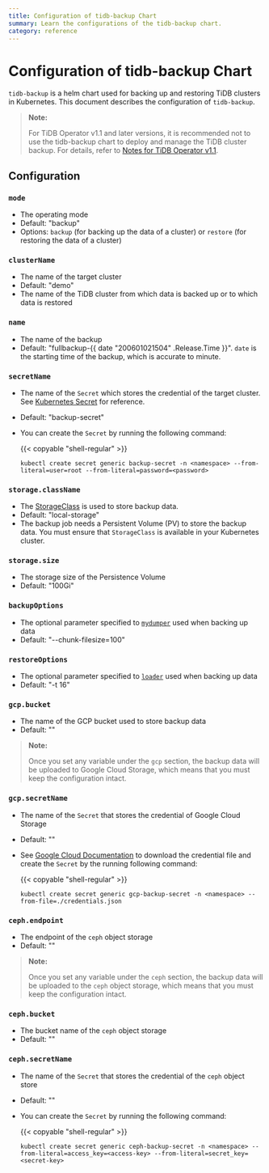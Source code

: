 ```yaml
---
title: Configuration of tidb-backup Chart
summary: Learn the configurations of the tidb-backup chart.
category: reference
---
```


# Configuration of tidb-backup Chart

`tidb-backup` is a helm chart used for backing up and restoring TiDB clusters in Kubernetes. This document describes the configuration of `tidb-backup`.

> **Note:**
>
> For TiDB Operator v1.1 and later versions, it is recommended not to use the tidb-backup chart to deploy and manage the TiDB cluster backup. For details, refer to [Notes for TiDB Operator v1.1](notes-tidb-operator-v1.1.md).

## Configuration

### `mode`

- The operating mode
- Default: "backup"
- Options: `backup` (for backing up the data of a cluster) or `restore` (for restoring the data of a cluster)

### `clusterName`

- The name of the target cluster
- Default: "demo"
- The name of the TiDB cluster from which data is backed up or to which data is restored

### `name`

- The name of the backup
- Default: "fullbackup-{{ date "200601021504" .Release.Time }}". `date` is the starting time of the backup, which is accurate to minute.

### `secretName`

- The name of the `Secret` which stores the credential of the target cluster. See [Kubernetes Secret](https://kubernetes.io/docs/concepts/configuration/secret/) for reference.
- Default: "backup-secret"
- You can create the `Secret` by running the following command:

    {{< copyable "shell-regular" >}}

    ```shell
    kubectl create secret generic backup-secret -n <namespace> --from-literal=user=root --from-literal=password=<password>
    ```

### `storage.className`

- The [StorageClass](https://kubernetes.io/docs/concepts/storage/storage-classes/) is used to store backup data.
- Default: "local-storage"
- The backup job needs a Persistent Volume (PV) to store the backup data. You must ensure that `StorageClass` is available in your Kubernetes cluster.

### `storage.size`

- The storage size of the Persistence Volume
- Default: "100Gi"

### `backupOptions`

- The optional parameter specified to [`mydumper`](https://github.com/maxbube/mydumper/blob/master/docs/mydumper_usage.rst#options) used when backing up data
- Default: "--chunk-filesize=100"

### `restoreOptions`

- The optional parameter specified to [`loader`](https://pingcap.com/docs/v3.0/reference/tools/loader) used when backing up data
- Default: "-t 16"

### `gcp.bucket`

- The name of the GCP bucket used to store backup data
- Default: ""

> **Note:**
>
> Once you set any variable under the `gcp` section, the backup data will be uploaded to Google Cloud Storage, which means that you must keep the configuration intact.

### `gcp.secretName`

- The name of the `Secret` that stores the credential of Google Cloud Storage
- Default: ""
- See [Google Cloud Documentation](https://cloud.google.com/docs/authentication/production#obtaining_and_providing_service_account_credentials_manually) to download the credential file and create the `Secret` by the running following command:

    {{< copyable "shell-regular" >}}

    ```shell
    kubectl create secret generic gcp-backup-secret -n <namespace> --from-file=./credentials.json
    ```

### `ceph.endpoint`

- The endpoint of the `ceph` object storage
- Default: ""

> **Note:**
>
> Once you set any variable under the `ceph` section, the backup data will be uploaded to the `ceph` object storage, which means that you must keep the configuration intact.

### `ceph.bucket`

- The bucket name of the `ceph` object storage
- Default: ""

### `ceph.secretName`

- The name of the `Secret` that stores the credential of the `ceph` object store
- Default: ""
- You can create the `Secret` by running the following command:

    {{< copyable "shell-regular" >}}

    ```shell
    kubectl create secret generic ceph-backup-secret -n <namespace> --from-literal=access_key=<access-key> --from-literal=secret_key=<secret-key>
    ```
